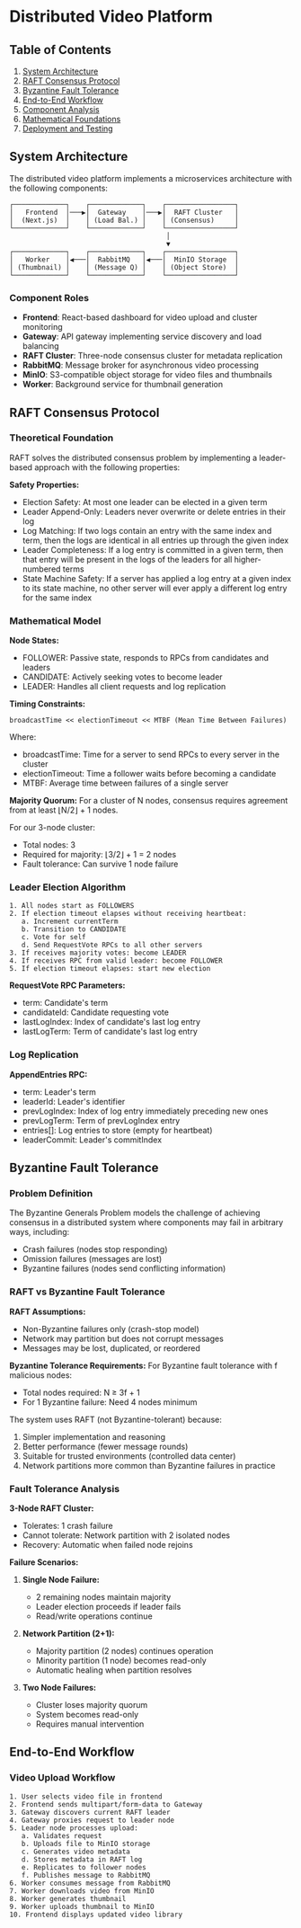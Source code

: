 # Distributed Video Platform

## Table of Contents
1. [System Architecture](#system-architecture)
2. [RAFT Consensus Protocol](#raft-consensus-protocol)
3. [Byzantine Fault Tolerance](#byzantine-fault-tolerance)
4. [End-to-End Workflow](#end-to-end-workflow)
5. [Component Analysis](#component-analysis)
6. [Mathematical Foundations](#mathematical-foundations)
7. [Deployment and Testing](#deployment-and-testing)

## System Architecture

The distributed video platform implements a microservices architecture with the following components:

```
┌─────────────┐    ┌─────────────┐    ┌─────────────────┐
│   Frontend  │───▶│  Gateway    │───▶│  RAFT Cluster   │
│  (Next.js)  │    │ (Load Bal.) │    │ (Consensus)     │
└─────────────┘    └─────────────┘    └─────────────────┘
                                       │
                                       ▼
┌─────────────┐    ┌─────────────┐    ┌─────────────────┐
│   Worker    │◀───│  RabbitMQ   │◀───│  MinIO Storage  │
│ (Thumbnail) │    │ (Message Q) │    │ (Object Store)  │
└─────────────┘    └─────────────┘    └─────────────────┘
```

### Component Roles

- **Frontend**: React-based dashboard for video upload and cluster monitoring
- **Gateway**: API gateway implementing service discovery and load balancing
- **RAFT Cluster**: Three-node consensus cluster for metadata replication
- **RabbitMQ**: Message broker for asynchronous video processing
- **MinIO**: S3-compatible object storage for video files and thumbnails
- **Worker**: Background service for thumbnail generation

## RAFT Consensus Protocol

### Theoretical Foundation

RAFT solves the distributed consensus problem by implementing a leader-based approach with the following properties:

**Safety Properties:**
- Election Safety: At most one leader can be elected in a given term
- Leader Append-Only: Leaders never overwrite or delete entries in their log
- Log Matching: If two logs contain an entry with the same index and term, then the logs are identical in all entries up through the given index
- Leader Completeness: If a log entry is committed in a given term, then that entry will be present in the logs of the leaders for all higher-numbered terms
- State Machine Safety: If a server has applied a log entry at a given index to its state machine, no other server will ever apply a different log entry for the same index

### Mathematical Model

**Node States:**
- FOLLOWER: Passive state, responds to RPCs from candidates and leaders
- CANDIDATE: Actively seeking votes to become leader
- LEADER: Handles all client requests and log replication

**Timing Constraints:**
```
broadcastTime << electionTimeout << MTBF (Mean Time Between Failures)
```

Where:
- broadcastTime: Time for a server to send RPCs to every server in the cluster
- electionTimeout: Time a follower waits before becoming a candidate
- MTBF: Average time between failures of a single server

**Majority Quorum:**
For a cluster of N nodes, consensus requires agreement from at least ⌊N/2⌋ + 1 nodes.

For our 3-node cluster:
- Total nodes: 3
- Required for majority: ⌊3/2⌋ + 1 = 2 nodes
- Fault tolerance: Can survive 1 node failure

### Leader Election Algorithm

```
1. All nodes start as FOLLOWERS
2. If election timeout elapses without receiving heartbeat:
   a. Increment currentTerm
   b. Transition to CANDIDATE
   c. Vote for self
   d. Send RequestVote RPCs to all other servers
3. If receives majority votes: become LEADER
4. If receives RPC from valid leader: become FOLLOWER
5. If election timeout elapses: start new election
```

**RequestVote RPC Parameters:**
- term: Candidate's term
- candidateId: Candidate requesting vote
- lastLogIndex: Index of candidate's last log entry
- lastLogTerm: Term of candidate's last log entry

### Log Replication

**AppendEntries RPC:**
- term: Leader's term
- leaderId: Leader's identifier
- prevLogIndex: Index of log entry immediately preceding new ones
- prevLogTerm: Term of prevLogIndex entry
- entries[]: Log entries to store (empty for heartbeat)
- leaderCommit: Leader's commitIndex


## Byzantine Fault Tolerance

### Problem Definition

The Byzantine Generals Problem models the challenge of achieving consensus in a distributed system where components may fail in arbitrary ways, including:
- Crash failures (nodes stop responding)
- Omission failures (messages are lost)
- Byzantine failures (nodes send conflicting information)

### RAFT vs Byzantine Fault Tolerance

**RAFT Assumptions:**
- Non-Byzantine failures only (crash-stop model)
- Network may partition but does not corrupt messages
- Messages may be lost, duplicated, or reordered

**Byzantine Tolerance Requirements:**
For Byzantine fault tolerance with f malicious nodes:
- Total nodes required: N ≥ 3f + 1
- For 1 Byzantine failure: Need 4 nodes minimum

The system uses RAFT (not Byzantine-tolerant) because:
1. Simpler implementation and reasoning
2. Better performance (fewer message rounds)
3. Suitable for trusted environments (controlled data center)
4. Network partitions more common than Byzantine failures in practice

### Fault Tolerance Analysis

**3-Node RAFT Cluster:**
- Tolerates: 1 crash failure
- Cannot tolerate: Network partition with 2 isolated nodes
- Recovery: Automatic when failed node rejoins

**Failure Scenarios:**

1. **Single Node Failure:**
   - 2 remaining nodes maintain majority
   - Leader election proceeds if leader fails
   - Read/write operations continue

2. **Network Partition (2+1):**
   - Majority partition (2 nodes) continues operation
   - Minority partition (1 node) becomes read-only
   - Automatic healing when partition resolves

3. **Two Node Failures:**
   - Cluster loses majority quorum
   - System becomes read-only
   - Requires manual intervention

## End-to-End Workflow

### Video Upload Workflow

```
1. User selects video file in frontend
2. Frontend sends multipart/form-data to Gateway
3. Gateway discovers current RAFT leader
4. Gateway proxies request to leader node
5. Leader node processes upload:
   a. Validates request
   b. Uploads file to MinIO storage
   c. Generates video metadata
   d. Stores metadata in RAFT log
   e. Replicates to follower nodes
   f. Publishes message to RabbitMQ
6. Worker consumes message from RabbitMQ
7. Worker downloads video from MinIO
8. Worker generates thumbnail
9. Worker uploads thumbnail to MinIO
10. Frontend displays updated video library
```